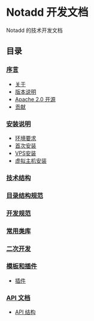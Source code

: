 # Notadd 开发文档

Notadd 的技术开发文档

## 目录

### [序言](introductions/readme.md)

* [关于](introductions/readme.md)
* [版本说明]()
* [Apache 2.0 开源](apache.md)
* [贡献](introductions/contributing.md)

### [安装说明](installations/readme.md)

* [环境要求](installations/readme.md)
* [首次安装](installations/first.md)
* [VPS安装](installations/vps.md)
* [虚拟主机安装](installations/vhost.md)

### [技术结构](technologies/readme.md)

### [目录结构规范](structures/readme.md)

### [开发规范](standards/readme.md)

### [常用类库](packages/readme.md)

### [二次开发](develops/readme.md)

### [模板和插件](extensions/readme.md)

* [插件](extensions/extension.md)

### [API 文档](apis/readme.md)

* [API 结构](apis/api.md)
